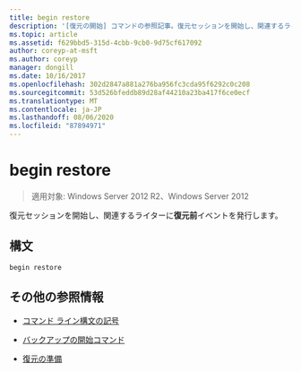 ```yaml
---
title: begin restore
description: '[復元の開始] コマンドの参照記事。復元セッションを開始し、関連するライターに復元前イベントを発行します。'
ms.topic: article
ms.assetid: f629bbd5-315d-4cbb-9cb0-9d75cf617092
author: coreyp-at-msft
ms.author: coreyp
manager: dongill
ms.date: 10/16/2017
ms.openlocfilehash: 302d2847a881a276ba956fc3cda95f6292c0c208
ms.sourcegitcommit: 53d526bfeddb89d28af44210a23ba417f6ce0ecf
ms.translationtype: MT
ms.contentlocale: ja-JP
ms.lasthandoff: 08/06/2020
ms.locfileid: "87894971"
---
```

# <a name="begin-restore"></a>begin restore

> 適用対象: Windows Server 2012 R2、Windows Server 2012

復元セッションを開始し、関連するライターに**復元前**イベントを発行します。

## <a name="syntax"></a>構文

```
begin restore
```

## <a name="additional-references"></a>その他の参照情報

- [コマンド ライン構文の記号](command-line-syntax-key.md)

- [バックアップの開始コマンド](begin-backup.md)

- [復元の準備](/windows/win32/vss/overview-of-preparing-for-restore)
